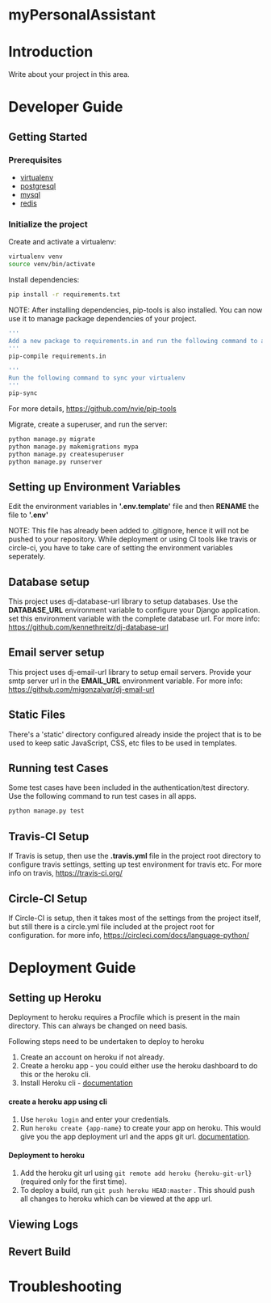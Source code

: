 # myPersonalAssistant
# Introduction

Write about your project in this area.

# Developer Guide

## Getting Started

### Prerequisites
- [virtualenv](https://virtualenv.pypa.io/en/latest/)
- [postgresql]()
- [mysql]()
- [redis]()

### Initialize the project
Create and activate a virtualenv:

```bash
virtualenv venv
source venv/bin/activate
```
Install dependencies:

```bash
pip install -r requirements.txt
```
NOTE: After installing dependencies, pip-tools is also installed. You can now use it to manage package dependencies of your project.
```bash
'''
Add a new package to requirements.in and run the following command to auto-update requirements.txt file
'''
pip-compile requirements.in

'''
Run the following command to sync your virtualenv
'''
pip-sync
```
 For more details, https://github.com/nvie/pip-tools

Migrate, create a superuser, and run the server:
```bash
python manage.py migrate
python manage.py makemigrations mypa
python manage.py createsuperuser
python manage.py runserver
```

## Setting up Environment Variables
Edit the environment variables in **'.env.template'** file and then **RENAME** the file to **'.env'**

NOTE: This file has already been added to .gitignore, hence it will not be pushed to your repository.
While deployment or using CI tools like travis or circle-ci, you have to take care of setting the environment variables seperately.

## Database setup
This project uses dj-database-url library to setup databases. Use the  **DATABASE_URL** environment variable to configure your Django application. set this environment variable with the complete database url.
For more info: https://github.com/kennethreitz/dj-database-url

## Email server setup
This project uses dj-email-url library to setup email servers.
Provide your smtp server url in the **EMAIL_URL** environment variable.
For more info: https://github.com/migonzalvar/dj-email-url

## Static Files
There's a 'static' directory configured already inside the project that is to be used to keep satic JavaScript, CSS, etc files to be used in templates.

## Running test Cases
Some test cases have been included in the authentication/test directory.
Use the following command to run test cases in all apps.

```bash
python manage.py test
```

## Travis-CI Setup
If Travis is setup, then use the **.travis.yml** file in the project root directory to configure travis settings, setting up test environment for travis etc.
For more info on travis, https://travis-ci.org/

## Circle-CI Setup
If Circle-CI is setup, then it takes most of the settings from the project itself, but still there is a circle.yml file included at the project root for configuration.
for more info, https://circleci.com/docs/language-python/


# Deployment Guide


## Setting up Heroku
Deployment to heroku requires a Procfile which is present in the main directory. This can always be changed on need basis.

Following steps need to be undertaken to deploy to heroku
  1. Create an account on heroku if not already.
  2. Create a heroku app - you could either use the heroku dashboard to do this or the heroku cli.
  3. Install Heroku cli - [documentation](https://devcenter.heroku.com/articles/heroku-cli)

#### create a heroku app using cli
  1. Use `heroku login` and enter your credentials.
  2. Run `heroku create {app-name}` to create your app on heroku. This would give you the app deployment url and the apps git url. [documentation](https://devcenter.heroku.com/articles/creating-apps).

#### Deployment to heroku
  1. Add the heroku git url using `git remote add heroku {heroku-git-url}` (required only for the first time).
  2. To deploy a build, run `git push heroku HEAD:master` . This should push all changes to heroku which can be viewed at the app url.




## Viewing Logs





## Revert Build


# Troubleshooting
